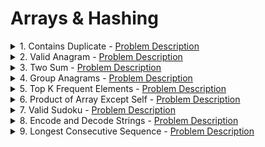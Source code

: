 # Arrays & Hashing

<details>
<summary>1. Contains Duplicate - <a href="https://neetcode.io/problems/duplicate-integer">Problem Description</a></summary>

* [Python](contains_duplicate/solution.py)
* [Rust](contains_duplicate/src/lib.rs)
</details>

<details>
<summary>2. Valid Anagram - <a href="https://neetcode.io/problems/is-anagram">Problem Description</a></summary>

* [Python](valid_anagram/solution.py)
* [Rust](valid_anagram/src/lib.rs)
</details>

<details>
<summary>3. Two Sum - <a href="https://neetcode.io/problems/two-integer-sum">Problem Description</a></summary>

* [Python](two_sum/solution.py)
* [Rust](two_sum/src/lib.rs)
</details>

<details>
<summary>4. Group Anagrams - <a href="https://neetcode.io/problems/anagram-groups">Problem Description</a></summary>

* [Python](group_anagrams/solution.py)
* [Rust](group_anagrams/src/lib.rs)
</details>

<details>
<summary>5. Top K Frequent Elements - <a href="https://neetcode.io/problems/top-k-elements-in-list">Problem Description</a></summary>

* [Python](top_k_frequent_elements/solution.py)
* [Rust](top_k_frequent_elements/src/lib.rs)
</details>

<details>
<summary>6. Product of Array Except Self - <a href="https://neetcode.io/problems/products-of-array-discluding-self">Problem Description</a></summary>

* [Python](product_of_array_except_self/solution.py)
* [Rust](product_of_array_except_self/src/lib.rs)
</details>

<details>
<summary>7. Valid Sudoku - <a href="https://neetcode.io/problems/valid-sudoku">Problem Description</a></summary>

* [Python](valid_sudoku/solution.py)
* [Rust](valid_sudoku/src/lib.rs)
</details>

<details>
<summary>8. Encode and Decode Strings - <a href="https://neetcode.io/problems/string-encode-and-decode">Problem Description</a></summary>

* [Python](encode_and_decode_strings/solution.py)
* [Rust](encode_and_decode_strings/src/lib.rs)
</details>

<details>
<summary>9. Longest Consecutive Sequence - <a href="https://neetcode.io/problems/longest-consecutive-sequence">Problem Description</a></summary>

* [Python](longest_consecutive_sequence/solution.py)
* [Rust](longest_consecutive_sequence/src/lib.rs)
</details>